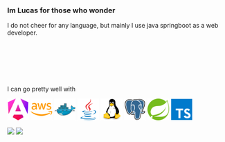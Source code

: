 
<div>
<h3>Im Lucas for those who wonder</h3>
<p>I do not cheer for any language, but mainly I use java springboot as a web developer.</p>


<br/>
<br/>
</div>

<br/>
<br/>
<br/>

<div style="display: inline_block">
  <p>I can go pretty well with</p>
  <img width="50px" height="50px" align="center" src="https://raw.githubusercontent.com/devicons/devicon/ca28c779441053191ff11710fe24a9e6c23690d6/icons/angular/angular-original.svg"/>
  <img width="50px" height="50px" align="center" src="https://raw.githubusercontent.com/devicons/devicon/ca28c779441053191ff11710fe24a9e6c23690d6/icons/amazonwebservices/amazonwebservices-plain-wordmark.svg"/>
  <img width="50px" height="50px" align="center" src="https://raw.githubusercontent.com/devicons/devicon/ca28c779441053191ff11710fe24a9e6c23690d6/icons/docker/docker-original.svg"/>
  <img width="50px" height="50px" align="center" src="https://raw.githubusercontent.com/devicons/devicon/ca28c779441053191ff11710fe24a9e6c23690d6/icons/java/java-original.svg"/>
  <img width="50px" height="50px" align="center" src="https://raw.githubusercontent.com/devicons/devicon/ca28c779441053191ff11710fe24a9e6c23690d6/icons/linux/linux-original.svg"/>
  <img width="50px" height="50px" align="center" src="https://raw.githubusercontent.com/devicons/devicon/ca28c779441053191ff11710fe24a9e6c23690d6/icons/postgresql/postgresql-original.svg"/>
  <img width="50px" height="50px" align="center" src="https://raw.githubusercontent.com/devicons/devicon/ca28c779441053191ff11710fe24a9e6c23690d6/icons/spring/spring-original.svg"/>
  <img width="50px" height="50px" align="center" src="https://raw.githubusercontent.com/devicons/devicon/ca28c779441053191ff11710fe24a9e6c23690d6/icons/typescript/typescript-original.svg"/>
</div>

<div style="display: inline_block"><br/>
  <img height="170em" src="https://github-readme-stats.vercel.app/api?username=lucasfend&icon_color=fff&text_color=fff&card_width=400&show_icons=true&theme=dark&hide_border=true&title_color=fff&hide_rank=true&include_all_commits=true&text_bold=true&custom_title=stats"/>
  <img height="170em" src="https://github-readme-stats.vercel.app/api/top-langs/?username=lucasfend&text_color=fff&card_width=300&hide_progress=true&theme=dark&hide_border=true&title_color=fff&text_bold=true&custom_title=langs&hide=html,css"/>
</div>
